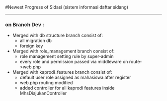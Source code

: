#Newest Progress of Sidasi (sistem informasi daftar sidang)

---

### on Branch Dev :
- Merged with db structure branch
    consist of:
    - all migration db 
    - foreign key
- Merged with role_management branch
    consist of:
    - role management setting rule by super-admin
    - every role and permission passed via middleware on route->web.php
- Merged with kaprodi_features branch
    consist of:
    - default user role assigned as mahasiswa after register
    - web.php routing modified
    - added controller for all kaprodi features inside MhsDiajukanController

